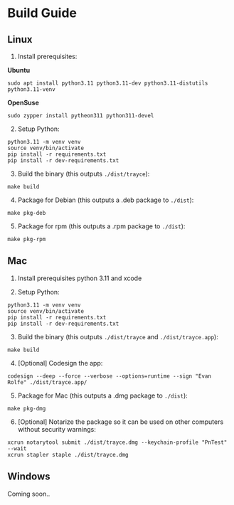# Build Guide

## Linux

1. Install prerequisites:

**Ubuntu**
```
sudo apt install python3.11 python3.11-dev python3.11-distutils python3.11-venv
```

**OpenSuse**
```
sudo zypper install pytheon311 python311-devel
```

2. Setup Python:
```
python3.11 -m venv venv
source venv/bin/activate
pip install -r requirements.txt
pip install -r dev-requirements.txt
```

3. Build the binary (this outputs `./dist/trayce`):
```
make build
```

4. Package for Debian (this outputs a .deb package to `./dist`):
```
make pkg-deb
```
5. Package for rpm (this outputs a .rpm package to `./dist`):
```
make pkg-rpm
```

## Mac

1. Install prerequisites python 3.11 and xcode

2. Setup Python:
```
python3.11 -m venv venv
source venv/bin/activate
pip install -r requirements.txt
pip install -r dev-requirements.txt
```

3. Build the binary (this outputs `./dist/trayce` and `./dist/trayce.app`):
```
make build
```

4. [Optional] Codesign the app:
```
codesign --deep --force --verbose --options=runtime --sign "Evan Rolfe" ./dist/trayce.app/
```

5. Package for Mac (this outputs a .dmg package to `./dist`):
```
make pkg-dmg
```

6. [Optional] Notarize the package so it can be used on other computers without security warnings:
```
xcrun notarytool submit ./dist/trayce.dmg --keychain-profile "PnTest" --wait
xcrun stapler staple ./dist/trayce.dmg
```

## Windows

Coming soon..
